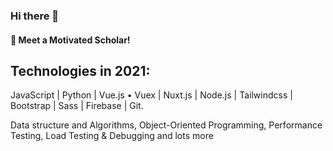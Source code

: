 ### Hi there 👋
#### :blue_heart: Meet a Motivated Scholar!

## Technologies in 2021: 

JavaScript | Python | Vue.js • Vuex | Nuxt.js | Node.js | Tailwindcss | Bootstrap | Sass | Firebase | Git.


Data structure and Algorithms, Object-Oriented Programming, Performance Testing, Load Testing & Debugging and lots more

<!--
**tobisamcode/tobisamcode** is a ✨ _special_ ✨ repository because its `README.md` (this file) appears on your GitHub profile.
-->
